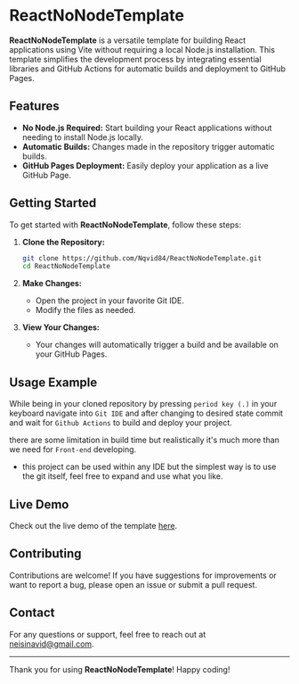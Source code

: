 # ReactNoNodeTemplate

**ReactNoNodeTemplate** is a versatile template for building React applications using Vite without requiring a local Node.js installation. This template simplifies the development process by integrating essential libraries and GitHub Actions for automatic builds and deployment to GitHub Pages.

## Features

- **No Node.js Required:** Start building your React applications without needing to install Node.js locally.
- **Automatic Builds:** Changes made in the repository trigger automatic builds.
- **GitHub Pages Deployment:** Easily deploy your application as a live GitHub Page.

## Getting Started

To get started with **ReactNoNodeTemplate**, follow these steps:

1. **Clone the Repository:**
   ```bash
   git clone https://github.com/Nqvid84/ReactNoNodeTemplate.git
   cd ReactNoNodeTemplate
   ```

2. **Make Changes:**
   - Open the project in your favorite Git IDE.
   - Modify the files as needed.

3. **View Your Changes:**
   - Your changes will automatically trigger a build and be available on your GitHub Pages.

## Usage Example

While being in your cloned repository by pressing `period key (.)` in your keyboard navigate into `Git IDE` and after changing to desired state commit and wait for `Github Actions` to build and deploy your project.

there are some limitation in build time but realistically it's much more than we need for `Front-end` developing.

 - this project can be used within any IDE but the simplest way is to use the git itself, feel free to expand and use what you like.

## Live Demo

Check out the live demo of the template [here](demo-link).

## Contributing

Contributions are welcome! If you have suggestions for improvements or want to report a bug, please open an issue or submit a pull request.

## Contact

For any questions or support, feel free to reach out at [neisinavid@gmail.com](mailto:neisinavid@gmail.com).

---

Thank you for using **ReactNoNodeTemplate**! Happy coding!